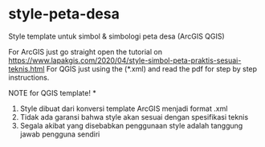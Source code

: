 # style-peta-desa 
Style template untuk simbol & simbologi peta desa (ArcGIS QGIS)

For ArcGIS just go straight open the tutorial on https://www.lapakgis.com/2020/04/style-simbol-peta-praktis-sesuai-teknis.html
For QGIS just using the (*.xml) and read the pdf for step by step instructions.


NOTE for QGIS template! 
* 
1. Style dibuat dari konversi template ArcGIS menjadi format .xml
2. Tidak ada garansi bahwa style akan sesuai dengan spesifikasi teknis
3. Segala akibat yang disebabkan penggunaan style adalah tanggung jawab pengguna sendiri
